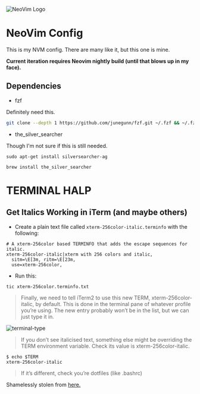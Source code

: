 ![NeoVim Logo](https://raw.githubusercontent.com/droppedoncaprica/nvim/master/img/neovim-logo-1color.png)

# NeoVim Config

This is my NVM config. There are many like it, but this one is mine.  

**Current iteration requires Neovim nightly build (until that blows up in my face).**

## Dependencies

* fzf

Definitely need this.

```bash
git clone --depth 1 https://github.com/junegunn/fzf.git ~/.fzf && ~/.fzf/install
```

* the_silver_searcher

Though I'm not sure if this is still needed.

```sudo apt-get install silversearcher-ag```

```brew install the_silver_searcher```

# TERMINAL HALP

## Get Italics Working in iTerm (and maybe others)

* Create a plain text file called `xterm-256color-italic.terminfo` with the following:

```
# A xterm-256color based TERMINFO that adds the escape sequences for italic.
xterm-256color-italic|xterm with 256 colors and italic,
  sitm=\E[3m, ritm=\E[23m,
  use=xterm-256color,
```

* Run this:

```tic xterm-256color.terminfo.txt```

> Finally, we need to tell iTerm2 to use this new TERM, xterm-256color-italic, by default. This is done in the terminal pane of whatever profile you’re using. The new entry probably won’t be in the list, but we can just type it in.

![terminal-type](https://raw.githubusercontent.com/droppedoncaprica/nvim/master/img/terminal-type.jpg)

> If you don’t see italicised text, something else might be overriding the TERM environment variable. Check its value is xterm-256color-italic.

```
$ echo $TERM
xterm-256color-italic
```

> If it’s different, check you’re dotfiles (like .bashrc)

Shamelessly stolen from [here.](https://alexpearce.me/2014/05/italics-in-iterm2-vim-tmux/)
